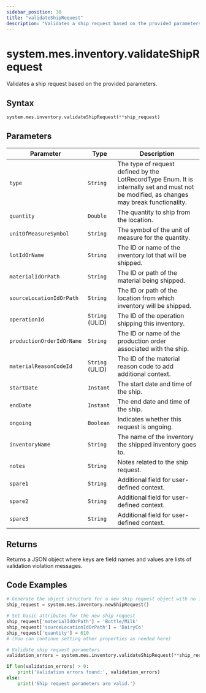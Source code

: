 ```yaml
---
sidebar_position: 38
title: "validateShipRequest"
description: "Validates a ship request based on the provided parameters."
---
```


# system.mes.inventory.validateShipRequest

Validates a ship request based on the provided parameters.

## Syntax

```python
system.mes.inventory.validateShipRequest(**ship_request)
```

## Parameters

| Parameter                 | Type            | Description                                                                                                                               |
|---------------------------|-----------------|-------------------------------------------------------------------------------------------------------------------------------------------|
| `type`                    | `String`        | The type of request defined by the LotRecordType Enum. It is internally set and must not be modified, as changes may break functionality. |
| `quantity`                | `Double`        | The quantity to ship from the location.                                                                                                   |
| `unitOfMeasureSymbol`     | `String`        | The symbol of the unit of measure for the quantity.                                                                                       |
| `lotIdOrName`             | `String`        | The ID or name of the inventory lot that will be shipped.                                                                                 |
| `materialIdOrPath`        | `String`        | The ID or path of the material being shipped.                                                                                             |
| `sourceLocationIdOrPath`  | `String`        | The ID or path of the location from which inventory will be shipped.                                                                      |
| `operationId`             | `String` (ULID) | The ID of the operation shipping this inventory.                                                                                          |
| `productionOrderIdOrName` | `String`        | The ID or name of the production order associated with the ship.                                                                          |
| `materialReasonCodeId`    | `String` (ULID) | The ID of the material reason code to add additional context.                                                                             |
| `startDate`               | `Instant`       | The start date and time of the ship.                                                                                                      |
| `endDate`                 | `Instant`       | The end date and time of the ship.                                                                                                        |
| `ongoing`                 | `Boolean`       | Indicates whether this request is ongoing.                                                                                                |
| `inventoryName`           | `String`        | The name of the inventory the shipped inventory goes to.                                                                                  |
| `notes`                   | `String`        | Notes related to the ship request.                                                                                                        |
| `spare1`                  | `String`        | Additional field for user-defined context.                                                                                                |
| `spare2`                  | `String`        | Additional field for user-defined context.                                                                                                |
| `spare3`                  | `String`        | Additional field for user-defined context.                                                                                                |

## Returns

Returns a JSON object where keys are field names and values are lists of validation violation messages.

## Code Examples

```python
# Generate the object structure for a new ship request object with no initial arguments
ship_request = system.mes.inventory.newShipRequest()

# Set basic attributes for the new ship request
ship_request['materialIdOrPath'] = 'Bottle/Milk'
ship_request['sourceLocationIdOrPath'] = 'DairyCo'
ship_request['quantity'] = 610
# (You can continue setting other properties as needed here)

# Validate ship request parameters
validation_errors = system.mes.inventory.validateShipRequest(**ship_request)

if len(validation_errors) > 0:
    print('Validation errors found:', validation_errors)
else:
    print('Ship request parameters are valid.')
```
